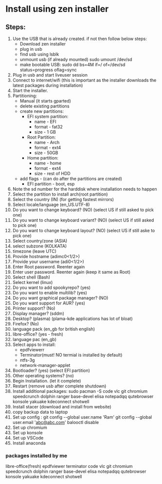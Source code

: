 # Install using zen installer

## Steps:
 1. Use the USB that is already created. if not then follow below steps:
	* Download zen installer
	* plug in usb
	* find usb using lsblk
	* unmount usb (if already mounted)
		sudo umount /dev/sd<x>
	* make bootable USB:
		sudo dd bs=4M if=/<pathToZenInstaller> of=/dev/sd<x> status=progress oflag=sync
 2. Plug in usb and start liveuser session
 3. Connect to internet/wifi (this is important as the installer downloads the latest packages during installation)
 4. Start the installer.
 5. Partitioning:
	* Manual (it starts gparted)
	* delete existing partitions
	* create new partitions:
		* EFI system partition:
			* name - EFI
			* format - fat32
			* size - 1 GB
		* Root Partition:
			* name - Arch
			* format - ext4
			* size - 50GB
		* Home partition:
			* name - home
			* format - ext4
			* size - rest of HDD
	* add flags - (can do after the partitions are created)
		* EFI partition - boot, esp
 6. Note the sd<x> number for the harddisk where installation needs to happen 
 7. Select the partition to install arch(root partition)
 8. Select the country (IN) (for getting fastest mirrors)
 9. Select locale/language (en_US.UTF-8)
 10. Do you want to change keyboard? (NO) (select US if still asked to pick one)
 11. Do you want to change keyboard variant? (NO) (select US if still asked to pick one)
 12. Do you want to change keyboard layout? (NO) (select US if still aske to pick one)
 13. Select country/zone (ASIA)
 14. select subzone (KOLKATA)
 15. timezone (leave UTC)
 16. Provide hostname (adimc0<1/2>)
 17. Provide your username (adi0<1/2>)
 18. Enter Root password. Reenter again
 19. Enter user password. Reenter again (keep it same as Root)
 20. Select shell (Bash)
 21. Select kernel (linux)
 22. Do you want to add spookyrepo? (yes)
 23. Do you want to enable multilib? (yes)
 24. Do you want graphical package manager? (NO)
 25. Do you want support for AUR? (yes)
 26. Printer support? (No)
 27. Display manager? (sddm)
 28. Desktop? (plasma) (plama-kde applications has lot of bloat)
 29. Firefox? (No)
 30. language pack (en_gb for british english)
 31. libre-office? (yes - fresh)
 32. language pac (en_gb)
 33. Select apps to install:
	 * epdfviewerr
	 * Terminator(must! NO termial is installed by default)
	 * ntfs-3g 
	 * network-manager-applet
 34. Bootloader? (yes) (select EFI partition)
 35. Other operating systems? (no)
 36. Begin Installation. (let it complete)
 37. Restart (remove usb after complete shutdown)
 38. Install additional packages:
		sudo pacman -S code vlc git chromium speedcrunch dolphin ranger base-devel elisa notepadqq qutebrowser konsole yakuake kdeconnect shotwell
 39. Install stacer (download and install from website)
 40. copy backup data to laptop
 41. Set up config :
 		git config --global user.name 'Ram'
	 	git config --global user.email 'abc@abc.com'
		balooctl disable
 42. Set up chromium
 43. Set up konsole
 44. Set up VSCode
 45. Install anaconda

### packages installed by me
libre-office(fresh)
epdfviewer
terminator
code
vlc
git
chromium
speedcrunch 
dolphin 
ranger
base-devel
elisa
notepadqq
qutebrowser
konsole
yakuake
kdeconnect
shotwell